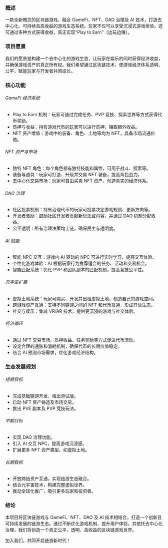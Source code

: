 ### 概述

一款全新概念的区块链游戏，融合 GameFi、NFT、DAO 治理及 AI 技术，打造去中心化、可持续且高收益的游戏生态系统。玩家不仅可以享受沉浸式游戏体验，还可通过多种方式获得收益，真正实现“Play to Earn”（边玩边赚）。

### 项目愿景

我们的愿景是构建一个去中心化的游戏生态，让玩家在娱乐的同时获得经济收益，并确保游戏资产的真正所有权。我们希望通过区块链技术，使游戏经济体系透明、公平，赋能玩家与开发者共同成长。

### 核心功能

###### GameFi 经济系统

* Play to Earn 机制：玩家可通过完成任务、PVP 竞技、探索世界等方式获得代币奖励。
* 质押与收益：持有游戏代币的玩家可以进行质押，赚取额外收益。
* NFT 资产增值：游戏中的装备、角色、土地等均为 NFT，具备市场流通价值。

###### NFT 资产与市场

* 独特 NFT 角色：每个角色都有独特技能和属性，可用于战斗、探索等。
* 装备与道具：玩家可打造、升级并交易 NFT 装备，提高角色战力。
* 去中心化交易市场：玩家可自由买卖 NFT 资产，创造真实的经济体系。

###### DAO 治理

* 社区投票机制：持有治理代币的玩家可投票决定游戏规则、更新方向等。
* 开发者激励：鼓励社区开发者贡献新玩法或内容，并通过 DAO 机制分配收益。
* 公平透明：所有治理决策均上链，确保民主与透明度。

###### AI 赋能

* 智能 NPC 交互：游戏内 AI 驱动的 NPC 可进行实时学习，提高交互体验。
* 个性化游戏体验：AI 根据玩家行为推荐适合的任务、活动和交易机会。
* 智能匹配系统：优化 PVP 和团队副本的匹配机制，提高竞技公平性。

###### 元宇宙扩展

* 虚拟土地系统：玩家可购买、开发并出租虚拟土地，创造自己的游戏空间。
* 跨游戏资产互通：支持不同链游之间的 NFT 和代币互通，形成开放生态。
* 社交与娱乐：集成 VR/AR 技术，提供更沉浸的游戏与社交体验。

###### 经济循环

* 通过 NFT 交易市场、质押收益、任务奖励等方式促进代币流动。
* 设定合理的通胀和消耗机制，确保代币的长期价值稳定。
* 结合 AI 预测市场需求，优化游戏经济结构。

### 生态发展规划

###### 短期目标

* 完成基础链游开发，推出测试版。
* 启动 NFT 资产铸造及市场交易。
* 推出 PVE 副本及 PVP 竞技玩法。

###### 中期目标

* 实现 DAO 治理功能。
* 引入 AI 交互 NPC，提高游戏沉浸感。
* 扩展更多 NFT 资产类型，如虚拟土地。

###### 长期目标

* 开放跨链资产互通，实现链游生态融合。
* 结合元宇宙技术，构建完整虚拟世界。
* 推动全球化推广，吸引更多玩家和投资者。

### 结论

本项目将区块链游戏与 GameFi、NFT、DAO 及 AI 技术相结合，打造一个创新且可持续发展的链游生态。通过不断优化游戏机制、提升用户体验，并依托去中心化治理，我们将创造一个真正公平、透明、高收益的区块链游戏世界。

加入我们，共同开启链游新时代！

